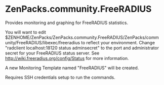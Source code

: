 ZenPacks.community.FreeRADIUS
=============================

Provides monitoring and graphing for FreeRADIUS statistics. 

You will want to edit $ZENHOME/ZenPacks/ZenPacks.community.FreeRADIUS/ZenPacks/community/FreeRADIUS/libexec/freeradius to reflect your environment. Change "radclient localhost:18120 status adminsecret" to the port and administrator secret for your FreeRADIUS status server. See http://wiki.freeradius.org/config/Status for more information.

A new Monitoring Template named "FreeRADIUS" will be created.

Requires SSH credentials setup to run the commands.